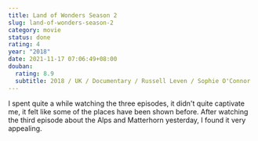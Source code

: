 ```yaml
---
title: Land of Wonders Season 2
slug: land-of-wonders-season-2
category: movie
status: done
rating: 4
year: "2018"
date: 2021-11-17 07:06:49+08:00
douban:
  rating: 8.9
  subtitle: 2018 / UK / Documentary / Russell Leven / Sophie O'Connor
---
```


I spent quite a while watching the three episodes, it didn't quite captivate me, it felt like some of the places have been shown before. After watching the third episode about the Alps and Matterhorn yesterday, I found it very appealing.
